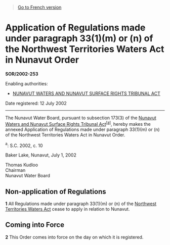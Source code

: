 > [Go to French version](/fr/Règlements/Décrets,%20ordonnances%20et%20règlements%20statutaires/2002/253.md)

# Application of Regulations made under paragraph 33(1)(m) or (n) of the Northwest Territories Waters Act in Nunavut Order

**SOR/2002-253**

Enabling authorities: 
- [NUNAVUT WATERS AND NUNAVUT SURFACE RIGHTS TRIBUNAL ACT](/en/Acts/Statutes%20of%20Canada/2002/c.%2010.md)

Date registered: 12 July 2002

----------

The Nunavut Water Board, pursuant to subsection 173(3) of the [Nunavut Waters and Nunavut Surface Rights Tribunal Act](/en/Acts/Statutes%20of%20Canada/2002/c.%2010.md)<sup><a href='#fn_SOR-2002-253_e_hq_5197'>[a]</a></sup>, hereby makes the annexed Application of Regulations made under paragraph 33(1)(m) or (n) of the Northwest Territories Waters Act in Nunavut Order.

<a name='fn_SOR-2002-253_e_hq_5197'><sup>a</sup></a>: S.C. 2002, c. 10<br />

Baker Lake, Nunavut, July 1, 2002


<p>Thomas Kudloo<br />Chairman<br />Nunavut Water Board<br /></p>




## Non-application of Regulations


**1** All Regulations made under paragraph 33(1)(m) or (n) of the [Northwest Territories Waters Act](/en/Acts/Statutes%20of%20Canada/1992/c.%2039.md) cease to apply in relation to Nunavut.




## Coming into Force


**2** This Order comes into force on the day on which it is registered.


